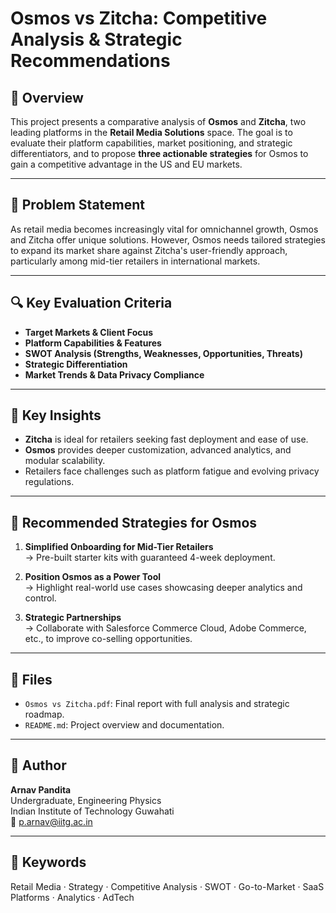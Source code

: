 # Osmos vs Zitcha: Competitive Analysis & Strategic Recommendations

## 📘 Overview

This project presents a comparative analysis of **Osmos** and **Zitcha**, two leading platforms in the **Retail Media Solutions** space. The goal is to evaluate their platform capabilities, market positioning, and strategic differentiators, and to propose **three actionable strategies** for Osmos to gain a competitive advantage in the US and EU markets.

---

## 🎯 Problem Statement

As retail media becomes increasingly vital for omnichannel growth, Osmos and Zitcha offer unique solutions. However, Osmos needs tailored strategies to expand its market share against Zitcha's user-friendly approach, particularly among mid-tier retailers in international markets.

---

## 🔍 Key Evaluation Criteria

- **Target Markets & Client Focus**
- **Platform Capabilities & Features**
- **SWOT Analysis (Strengths, Weaknesses, Opportunities, Threats)**
- **Strategic Differentiation**
- **Market Trends & Data Privacy Compliance**

---

## 🧠 Key Insights

- **Zitcha** is ideal for retailers seeking fast deployment and ease of use.
- **Osmos** provides deeper customization, advanced analytics, and modular scalability.
- Retailers face challenges such as platform fatigue and evolving privacy regulations.

---

## 🚀 Recommended Strategies for Osmos

1. **Simplified Onboarding for Mid-Tier Retailers**  
   → Pre-built starter kits with guaranteed 4-week deployment.

2. **Position Osmos as a Power Tool**  
   → Highlight real-world use cases showcasing deeper analytics and control.

3. **Strategic Partnerships**  
   → Collaborate with Salesforce Commerce Cloud, Adobe Commerce, etc., to improve co-selling opportunities.

---

## 📁 Files

- `Osmos vs Zitcha.pdf`: Final report with full analysis and strategic roadmap.
- `README.md`: Project overview and documentation.

---

## 👤 Author

**Arnav Pandita**  
Undergraduate, Engineering Physics  
Indian Institute of Technology Guwahati  
📧 p.arnav@iitg.ac.in

---

## 📌 Keywords

Retail Media · Strategy · Competitive Analysis · SWOT · Go-to-Market · SaaS Platforms · Analytics · AdTech
